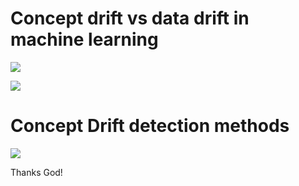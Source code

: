 # Concept drift vs data drift in machine learning

![](https://pbs.twimg.com/media/FANasU2UcAYKzHB?format=jpg&name=small)

![](https://datajello.com/wp-content/uploads/2022/05/Screen-Shot-2022-07-07-at-9.07.46-AM-300x194.png)


# Concept Drift detection methods

![](https://www.aporia.com/wp-content/webp-express/webp-images/uploads/2021/08/8-concept-drift-detection-methods.png.webp)






Thanks God! 
